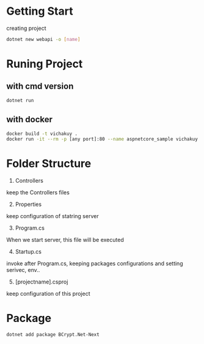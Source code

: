 # Getting Start

creating project

```bash
dotnet new webapi -o [name]
```

# Runing Project

## with cmd version

```bash
dotnet run
```

## with docker

```bash
docker build -t vichakuy .
docker run -it --rm -p [any port]:80 --name aspnetcore_sample vichakuy
```

# Folder Structure

1. Controllers 

keep the Controllers files

2. Properties

keep configuration of statring server

3. Program.cs

When we start server, this file will be executed

4. Startup.cs

invoke after Program.cs, keeping packages configurations and setting serivec, env..

5. [projectname].csproj

keep configuration of this project

# Package

```bash
dotnet add package BCrypt.Net-Next
```